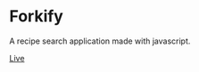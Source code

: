 # Forkify
A recipe search application made with javascript.

[Live](https://forkify-mustafa-suleiman.netlify.app/)
